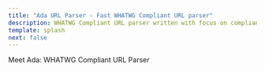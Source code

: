 ```yaml
---
title: "Ada URL Parser - Fast WHATWG Compliant URL parser"
description: WHATWG Compliant URL parser written with focus on compliance, performance and security across multiple platforms and languages.
template: splash
next: false
---
```


Meet Ada: WHATWG Compliant URL Parser
